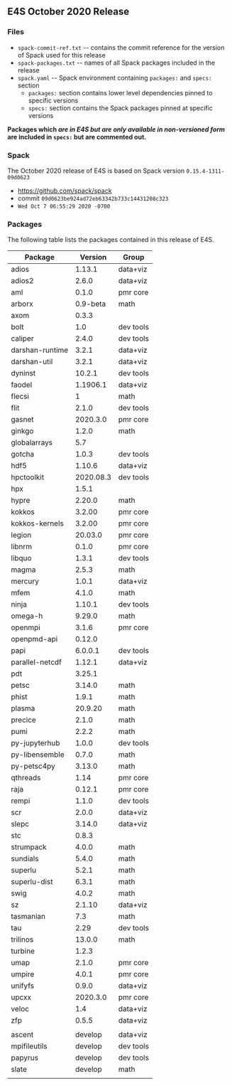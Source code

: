 ## E4S October 2020 Release

### Files

* `spack-commit-ref.txt` -- contains the commit reference for the version of Spack used for this release
* `spack-packages.txt` -- names of all Spack packages included in the release
* `spack.yaml` -- Spack environment containing `packages:` and `specs:` section
  - `packages:` section contains lower level dependencies pinned to specific versions
  - `specs:` section contains the Spack packages pinned at specific versions
  
**Packages which *are in E4S but are only available in non-versioned form* are included in `specs:` but are commented out.**

### Spack

The October 2020 release of E4S is based on Spack version `0.15.4-1311-09d0623`
* https://github.com/spack/spack
* commit `09d0623be924ad72eb63342b733c14431208c323`
* `Wed Oct 7 06:55:29 2020 -0700`

### Packages

The following table lists the packages contained in this release of E4S.

| Package         | Version   | Group     |
|-----------------|-----------|-----------|
| adios           | 1.13.1    | data+viz  |
| adios2          | 2.6.0     | data+viz  |
| aml             | 0.1.0     | pmr core  |
| arborx          | 0.9-beta  | math      |
| axom            | 0.3.3     |           |
| bolt            | 1.0       | dev tools |
| caliper         | 2.4.0     | dev tools |
| darshan-runtime | 3.2.1     | data+viz  |
| darshan-util    | 3.2.1     | data+viz  |
| dyninst         | 10.2.1    | dev tools |
| faodel          | 1.1906.1  | data+viz  |
| flecsi          | 1         | math      |
| flit            | 2.1.0     | dev tools |
| gasnet          | 2020.3.0  | pmr core  |
| ginkgo          | 1.2.0     | math      |
| globalarrays    | 5.7       |           |
| gotcha          | 1.0.3     | dev tools |
| hdf5            | 1.10.6    | data+viz  |
| hpctoolkit      | 2020.08.3 | dev tools |
| hpx             | 1.5.1     |           |
| hypre           | 2.20.0    | math      |
| kokkos          | 3.2.00    | pmr core  |
| kokkos-kernels  | 3.2.00    | pmr core  |
| legion          | 20.03.0   | pmr core  |
| libnrm          | 0.1.0     | pmr core  |
| libquo          | 1.3.1     | dev tools |
| magma           | 2.5.3     | math      |
| mercury         | 1.0.1     | data+viz  |
| mfem            | 4.1.0     | math      |
| ninja           | 1.10.1    | dev tools |
| omega-h         | 9.29.0    | math      |
| openmpi         | 3.1.6     | pmr core  |
| openpmd-api     | 0.12.0    |           |
| papi            | 6.0.0.1   | dev tools |
| parallel-netcdf | 1.12.1    | data+viz  |
| pdt             | 3.25.1    |           |
| petsc           | 3.14.0    | math      |
| phist           | 1.9.1     | math      |
| plasma          | 20.9.20   | math      |
| precice         | 2.1.0     | math      |
| pumi            | 2.2.2     | math      |
| py-jupyterhub   | 1.0.0     | dev tools |
| py-libensemble  | 0.7.0     | math      |
| py-petsc4py     | 3.13.0    | math      |
| qthreads        | 1.14      | pmr core  |
| raja            | 0.12.1    | pmr core  |
| rempi           | 1.1.0     | dev tools |
| scr             | 2.0.0     | data+viz  |
| slepc           | 3.14.0    | data+viz  |
| stc             | 0.8.3     |           |
| strumpack       | 4.0.0     | math      |
| sundials        | 5.4.0     | math      |
| superlu         | 5.2.1     | math      |
| superlu-dist    | 6.3.1     | math      |
| swig            | 4.0.2     | math      |
| sz              | 2.1.10    | data+viz  |
| tasmanian       | 7.3       | math      |
| tau             | 2.29      | dev tools |
| trilinos        | 13.0.0    | math      |
| turbine         | 1.2.3     |           |
| umap            | 2.1.0     | pmr core  |
| umpire          | 4.0.1     | pmr core  |
| unifyfs         | 0.9.0     | data+viz  |
| upcxx           | 2020.3.0  | pmr core  |
| veloc           | 1.4       | data+viz  |
| zfp             | 0.5.5     | data+viz  |
|                 |           |           |
| ascent          | develop   | data+viz  |
| mpifileutils    | develop   | dev tools |
| papyrus         | develop   | dev tools |
| slate           | develop   | math      |
|                 |           |           |
